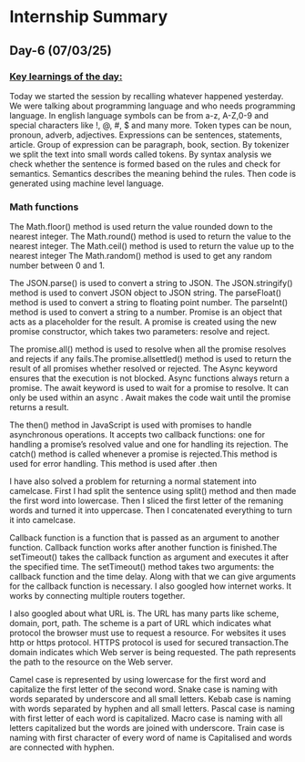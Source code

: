# Internship Summary
## Day-6 (07/03/25)
### <ins> Key learnings of the day:</ins>
Today we started the session by recalling whatever happened yesterday. We were talking about programming language and who needs programming language. In english language symbols can be from a-z, A-Z,0-9 and special characters like !, @, #, $ and many more. Token types can be noun, pronoun, adverb, adjectives. Expressions can be sentences, statements, article. Group of expression can be paragraph, book, section. By tokenizer we split the text into small words called tokens. By syntax analysis we check whether the sentence is formed based on the rules and check for semantics. Semantics describes the meaning behind the rules. Then code is generated using machine level language.

### Math functions
The Math.floor() method is used return the value rounded down to the nearest integer. The Math.round() method is used to return the value to the nearest integer. The Math.ceil() method is used to return the value up to the nearest integer The Math.random() method is used to get any random number between 0 and 1.

The JSON.parse() is used to convert a string to JSON. The JSON.stringify() method is used to convert JSON object to JSON string. The parseFloat() method is used to convert a string to floating point number. The parseInt() method is used to convert a string to a number. Promise is an object that acts as a placeholder for the result. A promise is created using the new promise constructor, which takes two parameters: resolve and reject.

The promise.all() method is used to resolve when all the promise resolves and rejects if any fails.The promise.allsettled() method is used to return the result of all promises whether resolved or rejected. The Async keyword ensures that the execution is not blocked. Async functions always return a promise. The await keyword is used to wait for a promise to resolve. It can only be used within an async . Await makes the code wait until the promise returns a result.

The then() method in JavaScript is used with promises to handle asynchronous operations. It accepts two callback functions: one for handling a promise’s resolved value and one for handling its rejection. The catch() method is called whenever a promise is rejected.This method is used for error handling. This method is used after .then

I have also solved a problem for returning a normal statement into camelcase. First I had split the sentence using split() method and then made the first word into lowercase. Then I sliced the first letter of the remaning words and turned it into uppercase. Then I concatenated everything to turn it into camelcase. 

Callback function is a function that is passed as an argument to another function. Callback function works after another function is finished.The setTimeout() takes the callback function as argument and executes it after the specified time. The setTimeout() method takes two arguments: the callback function and the time delay. Along with that we can give arguments for the callback function is necessary. I also googled how internet works. It works by connecting multiple routers together.

I also googled about what URL is. The URL has many parts like scheme, domain, port, path. The scheme is a part of URL which indicates what protocol the browser must use to request a resource. For websites it uses http or https protocol. HTTPS protocol is used for secured transaction.The domain indicates which Web server is being requested. The path represents the path to the resource on the Web server. 

Camel case is represented by using lowercase for the first word and capitalize the first letter of the second word. Snake case is naming with words separated by underscore and all small letters. Kebab case is naming with words separated by hyphen and all small letters. Pascal case is naming with first letter of each word is capitalized. Macro case is naming with all letters capitalized but the words are joined with underscore. Train case is naming with first character of every word of name is Capitalised and words are connected with hyphen.

